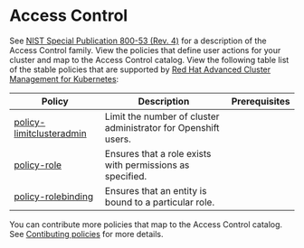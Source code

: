 # Access Control

See [NIST Special Publication 800-53 (Rev. 4)](https://nvd.nist.gov/800-53/Rev4/control/AC-1) for a description of the Access Control family. View the policies that define user actions for your cluster and map to the Access Control catalog. View the following table list of the stable policies that are supported by [Red Hat Advanced Cluster Management for Kubernetes](https://access.redhat.com/documentation/en-us/red_hat_advanced_cluster_management_for_kubernetes/2.2/html-single/security/index#kubernetes-configuration-policy-controller):

Policy  | Description | Prerequisites
------- | ----------- | -------------
[policy-limitclusteradmin](../AC-Access-Control/policy-limitclusteradmin.yaml) | Limit the number of cluster administrator for Openshift users. |
[policy-role](../AC-Access-Control/policy-role.yaml) | Ensures that a role exists with permissions as specified. |
[policy-rolebinding](../AC-Access-Control/policy-rolebinding.yaml) | Ensures that an entity is bound to a particular role. |


You can contribute more policies that map to the Access Control catalog. See [Contibuting policies](https://github.com/open-cluster-management/policy-collection/blob/main/docs/CONTRIBUTING.md) for more details.
